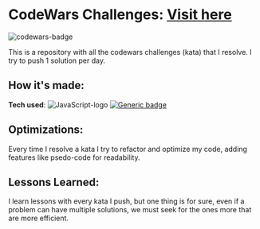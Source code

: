 # **CodeWars Challenges: [Visit here](https://www.codewars.com/users/datregu)**
![codewars-badge](https://www.codewars.com/users/datregu/badges/large)

This is a repository with all the codewars challenges (kata) that I resolve. I try to push 1 solution per day.

## How it's made:
**Tech used**: ![JavaScript-logo](https://camo.githubusercontent.com/30934920b46fd5b6874bf6ce5f9a3afd8ea0e5e4ed20ab9eda0450286ba7a138/68747470733a2f2f696d672e736869656c64732e696f2f7374617469632f76313f6c6162656c3d7c266d6573736167653d4a41564153435249505426636f6c6f723d336337663564267374796c653d706c6173746963266c6f676f3d6a617661736372697074) [![Generic badge](https://img.shields.io/badge/SQL-StructuredQueryLanguage-red.svg)](https://shields.io/)
## Optimizations:
Every time I resolve a kata I try to refactor and optimize my code, adding features like psedo-code for readability.
## Lessons Learned:
I learn lessons with every kata I push, but one thing is for sure, even if a problem can have multiple solutions, we must seek for the ones more that are more efficient.
